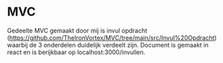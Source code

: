 # MVC
Gedeelte MVC gemaakt door mij is invul opdracht (https://github.com/TheIronVortex/MVC/tree/main/src/Invul%20Opdracht) waarbij de 3 onderdelen duidelijk verdeelt zijn. 
Document is gemaakt in react en is berijkbaar op localhost:3000/invullen.
